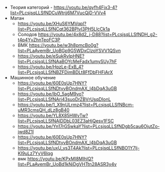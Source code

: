 - Теория категорий - https://youtu.be/qyfh4Fjx3-4?list=PLcsjsqLLSfNDCuWtrjj6M7VucQjD-VVv4
- Матан
	- https://youtu.be/XHuS6YMVqpI?list=PLcsjsqLLSfNCqt362BPlvI3PH5LlcCk1a
	- Солодов https://youtu.be/4x8d2_j-D88?list=PLcsjsqLLSfNDH_g2-t4p4YvZhnTeoFC3P
	- ВМК https://youtu.be/w3h8pmcBo0g?list=PLaAvemBr_UoBGp9G5WDxClzpYSVV1QSvn
	- https://youtu.be/eSukRvIpHNE?list=PLcsjsqLLSfNAaBOYcMeFadx1umySUy7hF
	- https://youtu.be/HpzLe-ExB_4?list=PLcsjsqLLSfNBZFDimBDLt8FfDbFHFiArX
- Машинное обучение
	- https://youtu.be/60E0sUp7HNY?list=PLcsjsqLLSfNDtyvBOndmAX_l4bDqA3uGB
	- https://youtu.be/lbO_5agM9vo?list=PLcsjsqLLSfNAri43suoDrZBVrUsqDIonL
	- https://youtu.be/1_X9nULrmz4?list=PLcsjsqLLSfNBcm-uMR3cmsQH_dLz8gB40
	- https://youtu.be/YL8X85HWvTw?list=PLcsjsqLLSfNAlDDbL03EZ3aHjQesv1FSC
	- https://youtu.be/Yn17rGSwkaY?list=PLcsjsqLLSfNDgb5cau6OjutZo-jwd8Z1l
	- https://youtu.be/60E0sUp7HNY?list=PLcsjsqLLSfNDtyvBOndmAX_l4bDqA3uGB
	- https://youtu.be/uxU_ys3T4Ak?list=PLcsjsqLLSfNBO1Y7lj-KI9uLz7YyV6Iqg
	- вмк https://youtu.be/KPxMI8MIhlQ?list=PLaAvemBr_UoBd1kNiDgVHTtn28ASR3y4v

